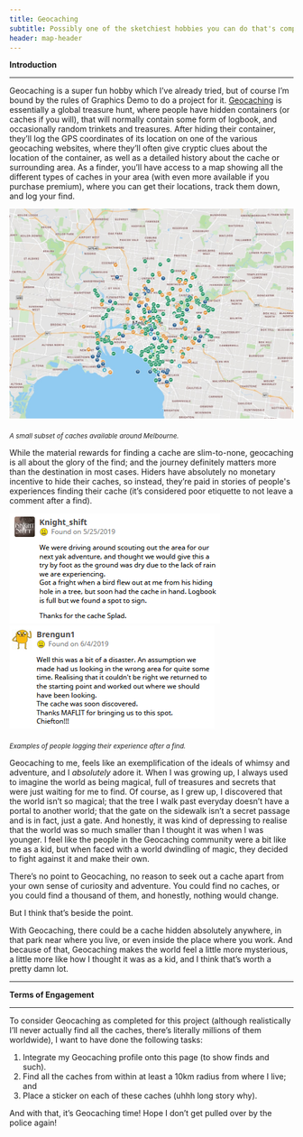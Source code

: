 ```yaml
---
title: Geocaching
subtitle: Possibly one of the sketchiest hobbies you can do that's completely legal
header: map-header
---
```


**Introduction**

---

Geocaching is a super fun hobby which I’ve already tried, but of course I’m bound by the rules of Graphics Demo to do a project for it. [Geocaching](https://www.geocaching.com) is essentially a global treasure hunt, where people have hidden containers (or caches if you will), that will normally contain some form of logbook, and occasionally random trinkets and treasures. After hiding their container, they’ll log the GPS coordinates of its location on one of the various geocaching websites, where they’ll often give cryptic clues about the location of the container, as well as a detailed history about the cache or surrounding area. As a finder, you’ll have access to a map showing all the different types of caches in your area (with even more available if you purchase premium), where you can get their locations, track them down, and log your find.

![Melbourne Geocaching Map](/assets/images/hobby/GeocachingMap.jpg "Melbourne Geocaching Map")

<sub>_A small subset of caches available around Melbourne._</sub>

While the material rewards for finding a cache are slim-to-none, geocaching is all about the glory of the find; and the journey definitely matters more than the destination in most cases. Hiders have absolutely no monetary incentive to hide their caches, so instead, they’re paid in stories of people's experiences finding their cache (it’s considered poor etiquette to not leave a comment after a find).

![Cache Comment 1](/assets/images/hobby/GeocachingComment1.png "Geocache Find, Comment 1") ![Cache Comment 2](/assets/images/hobby/GeocachingComment2.png "Geocache Find, Comment 2")

<sub>_Examples of people logging their experience after a find._</sub>

Geocaching to me, feels like an exemplification of the ideals of whimsy and adventure, and I _absolutely_ adore it. When I was growing up, I always used to imagine the world as being magical, full of treasures and secrets that were just waiting for me to find. Of course, as I grew up, I discovered that the world isn’t so magical; that the tree I walk past everyday doesn’t have a portal to another world; that the gate on the sidewalk isn’t a secret passage and is in fact, just a gate. And honestly, it was kind of depressing to realise that the world was so much smaller than I thought it was when I was younger. I feel like the people in the Geocaching community were a bit like me as a kid, but when faced with a world dwindling of magic, they decided to fight against it and make their own.

There’s no point to Geocaching, no reason to seek out a cache apart from your own sense of curiosity and adventure. You could find no caches, or you could find a thousand of them, and honestly, nothing would change.

But I think that’s beside the point.

With Geocaching, there could be a cache hidden absolutely anywhere, in that park near where you live, or even inside the place where you work. And because of that, Geocaching makes the world feel a little more mysterious, a little more like how I thought it was as a kid, and I think that’s worth a pretty damn lot.

---

**Terms of Engagement**

---

To consider Geocaching as completed for this project (although realistically I’ll never actually find all the caches, there’s literally millions of them worldwide), I want to have done the following tasks:



1. Integrate my Geocaching profile onto this page (to show finds and such).
2. Find all the caches from within at least a 10km radius from where I live; and
3. Place a sticker on each of these caches (uhhh long story why).

And with that, it’s Geocaching time! Hope I don’t get pulled over by the police again!
